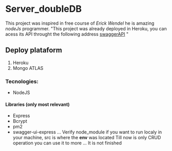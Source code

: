 # Server_doubleDB

This project was inspired in free course of *Erick Wendel*  he is amazing _nodeJs_ programmer.
"This project was already deployed in Heroku, you can acess its API throught the following address
[swaggerAPI](https://double-victorino2.herokuapp.com/api-docs/) "


## Deploy plataform
1. Heroku
2. Mongo ATLAS


### Tecnologies:
 * NodeJS


#### Libraries (only most relevant)
   * Express
   * Bcrypt
   * pm2
   * swagger-ui-express
...
Verify node_module if you want to run localy in your machine, src is where the **env** was located
Till now is only CRUD operation you can use it to more ...
It is not finished


